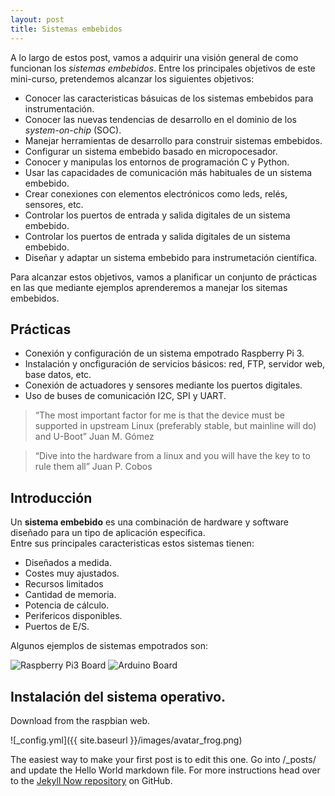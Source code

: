 ```yaml
---
layout: post
title: Sistemas embebidos
---
```


A lo largo de estos post, vamos a adquirir una visión general de como funcionan los _sistemas embebidos_. Entre los principales objetivos de este mini-curso, pretendemos alcanzar los siguientes objetivos:  
* Conocer las caracteristicas básuicas de los sistemas embebidos para instrumentación.
* Conocer las nuevas tendencias de desarrollo en el dominio de los _system-on-chip_ (SOC).
* Manejar  herramientas de desarrollo para construir sistemas embebidos.
* Configurar un sistema embebido basado en micropocesador.
* Conocer y manipulas los entornos de programación C y Python.
* Usar las capacidades de comunicación más habituales de un sistema embebido.
* Crear conexiones con elementos electrónicos como leds, relés, sensores, etc.
* Controlar los puertos de entrada y salida digitales de un sistema embebido.
* Controlar los puertos de entrada y salida digitales de un sistema embebido.
* Diseñar y adaptar un sistema embebido para instrumetación científica.  

Para alcanzar estos objetivos, vamos a planificar un conjunto de prácticas en las que mediante ejemplos aprenderemos a manejar los sitemas embebidos.


## Prácticas
* Conexión y configuración de un sistema empotrado Raspberry Pi 3.
* Instalación y oncfiguración de servicios básicos: red, FTP, servidor web, base datos, etc.
* Conexión de actuadores y sensores mediante los puertos digitales.
* Uso de buses de comunicación I2C, SPI y UART.

>“The most important factor for me is that the device must be supported in upstream Linux (preferably stable, but mainline will do) and U-Boot”
>Juan M. Gómez

> “Dive into the hardware from a linux and you will have the key to to rule them all”
> Juan P. Cobos

## Introducción
Un **sistema embebido** es una combinación de hardware y software diseñado para un tipo de aplicación especifica.  
Entre sus principales caracteristicas estos sistemas tienen: 
* Diseñados a medida.
* Costes muy ajustados. 
* Recursos limitados
 * Cantidad de memoria.
 * Potencia de cálculo.
 * Perifericos disponibles.
 * Puertos de E/S.

Algunos ejemplos de sistemas empotrados son:

![Raspberry Pi3 Board](https://ingenierong.github.io/images/board_rpi3.jpg)
![Arduino Board](https://ingenierong.github.io/images/board_arduino.jpg)


## Instalación del sistema operativo.

Download from the raspbian web.


![_config.yml]({{ site.baseurl }}/images/avatar_frog.png)

The easiest way to make your first post is to edit this one. Go into /_posts/ and update the Hello World markdown file. For more instructions head over to the [Jekyll Now repository](https://github.com/barryclark/jekyll-now) on GitHub.

